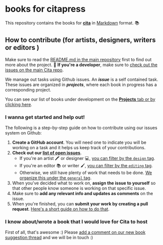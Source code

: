 # books for citapress

This repository contains the books for **[cita](http://citapress.org)** in [Markdown](https://guides.github.com/features/mastering-markdown/) format. 📚

## How to contribute (for artists, designers, writers or editors )

Make sure to read the [README.md in the main repository](https://github.com/citapress/citapress) first to find out more about the project. 💙 **If you're a developer**, make sure to [check out the issues on the main Cita repo](https://github.com/citapress/citapress/labels/development).

We manage out tasks using Github issues. An ***issue*** is a self contained task. These issues are organized in ***projects***, where each book in progress has a corresponding project.

You can see our list of books under development on the [**Projects** tab or by clicking here](https://github.com/citapress/books/projects).

### I wanna get started and help out!

The following is a step-by-step guide on how to contribute using our issues system on Github:

1. **Create a GitHub account**. You will need one to indicate you will be working on a task and it helps us keep track of your contributions.
2. **Check out our [list of open issues](https://github.com/citapress/books/issues)**.
    - If you're an artist 🖍 or designer 💻, [you can filter by the `design` tag](https://github.com/citapress/books/issues?q=is%3Aissue+is%3Aopen+label%3Adesign).
    - If you're an editor 📚 or writer 🖌, [you can filter by the `editing` tag](https://github.com/citapress/books/issues?q=is%3Aissue+is%3Aopen+label%3Aediting).
    - Otherwise, we still have plenty of work that needs to be done. [We organize this under the `general` tag](https://github.com/citapress/books/issues?q=is%3Aissue+is%3Aopen+label%3Ageneral).
3. When you've decided what to work on, **assign the issue to yourself** so that other people know someone is working on that specific issue.
4. Make sure to **add any relevant info and updates as comments** on the issue.
5. When you're finished, you can **submit your work by creating a pull request**. [Here's a short guide on how to do that](#).  

### I know about/wrote a book that I would love for Cita to host

First of all, that's awesome :) Please [add a comment on our new book suggestion thread](https://github.com/citapress/books/issues/8) and we will be in touch :)
